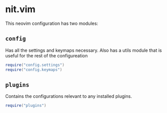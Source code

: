 # nit.vim

This neovim configuration has two modules:

## `config`

Has all the settings and keymaps necessary. Also has a utils module that is
useful for the rest of the configureation

```lua
require("config.settings")
require("config.keymaps")
```

## `plugins`

Contains the configurations relevant to any installed plugins.

```lua
require("plugins")
```

